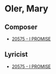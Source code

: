 # Oler, Mary

## Composer

- [20575 - I PROMISE](/hymns/20575.md)

## Lyricist

- [20575 - I PROMISE](/hymns/20575.md)

